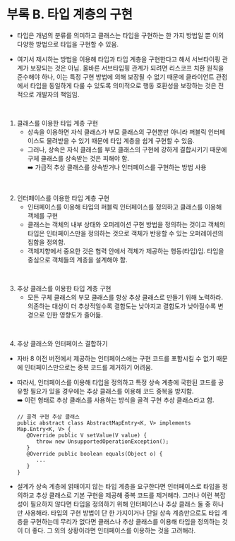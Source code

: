 # **부록 B. 타입 계층의 구현**

- 타입은 개념의 분류를 의미하고 클래스는 타입을 구현하는 한 가지 방법일 뿐 이외 다양한 방법으로 타입을 구현할 수 있음.

- 여기서 제시하는 방법을 이용해 타입과 타입 계층을 구현한다고 해서 서브타이핑 관계가 보장되는 것은 아님. 올바른 서브타입핑 관계가 되려면 리스코프 치환 원칙을 준수해야 하나, 이는 특정 구현 방법에 의해 보장될 수 없기 때문에 클라이언트 관점에서 타입을 동일하게 다룰 수 있도록 의미적으로 행동 호환성을 보장하는 것은 전적으로 개발자의 책임임.

<br>

1. 클래스를 이용한 타입 계층 구현
   - 상속을 이용하면 자식 클래스가 부모 클래스의 구현뿐만 아니라 퍼블릭 인터페이스도 물려받을 수 있기 때문에 타입 계층을 쉽게 구현할 수 있음.
   - 그러나, 상속은 자식 클래스를 부모 클래스의 구현에 강하게 결합시키기 때문에 구체 클래스를 상속받는 것은 피해야 함. <br>
     ➡️ 가급적 추상 클래스를 상속받거나 인터페이스를 구현하는 방법 사용

<br>

2. 인터페이스를 이용한 타입 계층 구현
   - 인터페이스를 이용해 타입의 퍼블릭 인터페이스를 정의하고 클래스를 이용해 객체를 구현
   - 클래스는 객체의 내부 상태와 오퍼레이션 구현 방법을 정의하는 것이고 객체의 타입은 인터페이스만을 정의하는 것으로 객체가 반응할 수 있는 오퍼레이션의 집합을 정의함.
   - 객체지향에서 중요한 것은 협력 안에서 객체가 제공하는 행동(타입)임. 타입을 중심으로 객체들의 계층을 설계해야 함.

<br>

3. 추상 클래스를 이용한 타입 계층 구현
   - 모든 구체 클래스의 부모 클래스를 항상 추상 클래스로 만들기 위해 노력하라. 의존하는 대상이 더 추상적일수록 결합도는 낮아지고 결합도가 낮아질수록 변경으로 인한 영향도가 줄어듦.

<br>

4. 추상 클래스와 인터페이스 결합하기

- 자바 8 이전 버전에서 제공하는 인터페이스에는 구현 코드를 포함시킬 수 없기 때문에 인터페이스만으로는 중복 코드를 제거하기 어려움.
- 따라서, 인터페이스를 이용해 타입을 정의하고 특정 상속 계층에 국한된 코드를 공유할 필요가 있을 경우에는 추상 클래스를 이용해 코드 중복을 방지함. <br>
  ➡️ 이런 형태로 추상 클래스를 사용하는 방식을 골격 구현 추상 클래스라고 함.

  ```
  // 골격 구현 추상 클래스
  public abstract class AbstractMapEntry<K, V> implements Map.Entry<K, V> {
     @Override public V setValue(V value) {
        throw new UnsupportedOperationException();
     }
     @Override public boolean equals(Object o) {
        ...
     }
  }
  ```

- 설계가 상속 계층에 얽매이지 않는 타입 계층을 요구한다면 인터페이스로 타입을 정의하고 추상 클래스로 기본 구현을 제공해 중복 코드를 제거해라. 그러나 이런 복잡성이 필요하지 않다면 타입을 정의하기 위해 인터페이스나 추상 클래스 둘 중 하나만 사용해라. 타입의 구현 방법이 단 한 가지이거나 단일 상속 계층만으로도 타입 계층을 구현하는데 무리가 없다면 클래스나 추상 클래스를 이용해 타입을 정의하는 것이 더 좋다. 그 외의 상황이라면 인터페이스를 이용하는 것을 고려해라.
